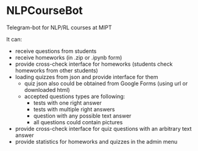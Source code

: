 # NLPCourseBot
Telegram-bot for NLP/RL courses at MIPT

It can:
* receive questions from students
* receive homeworks (in .zip or .ipynb form)
* provide cross-check interface for homeworks (students check homeworks from other students)
* loading quizzes from json and provide interface for them
    * quiz json also could be obtained from Google Forms (using url or downloaded html) 
    * accepted questions types are following:
        * tests with one right answer
        * tests with multiple right answers
        * question with any possible text answer
        * all questions could contain pictures
* provide cross-check interface for quiz questions with an arbitrary text answer
* provide statistics for homeworks and quizzes in the admin menu
